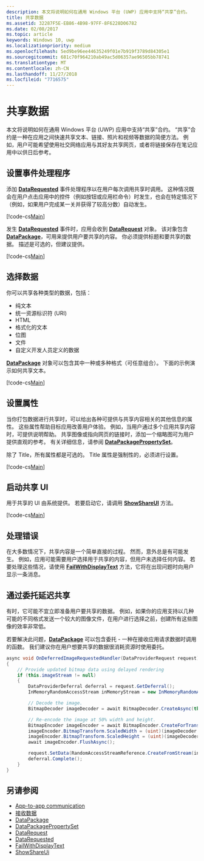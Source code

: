 ```yaml
---
description: 本文将说明如何在通用 Windows 平台 (UWP) 应用中支持“共享”合约。
title: 共享数据
ms.assetid: 32287F5E-EB86-4B98-97FF-8F6228D06782
ms.date: 02/08/2017
ms.topic: article
keywords: Windows 10, uwp
ms.localizationpriority: medium
ms.openlocfilehash: 5ed9be96ee44635249f01e7b919f3789d84305e1
ms.sourcegitcommit: 681c70f964210ab49ac5d06357ae96505bb78741
ms.translationtype: MT
ms.contentlocale: zh-CN
ms.lasthandoff: 11/27/2018
ms.locfileid: "7716575"
---
```

# <a name="share-data"></a>共享数据


本文将说明如何在通用 Windows 平台 (UWP) 应用中支持“共享”合约。 “共享”合约是一种在应用之间快速共享文本、链接、照片和视频等数据的简便方法。 例如，用户可能希望使用社交网络应用与其好友共享网页，或者将链接保存在笔记应用中以供日后参考。

## <a name="set-up-an-event-handler"></a>设置事件处理程序

添加 [**DataRequested**](https://msdn.microsoft.com/library/windows/apps/Windows.ApplicationModel.DataTransfer.DataTransferManager.DataRequested) 事件处理程序以在用户每次调用共享时调用。 这种情况既会在用户点击应用中的控件（例如按钮或应用栏命令）时发生，也会在特定情况下（例如，如果用户完成某一关并获得了较高分数）自动发生。

[!code-cs[Main](./code/share_data/cs/MainPage.xaml.cs#SnippetPrepareToShare)]

发生 [**DataRequested**](https://msdn.microsoft.com/library/windows/apps/Windows.ApplicationModel.DataTransfer.DataTransferManager.DataRequested) 事件时，应用会收到 [**DataRequest**](https://msdn.microsoft.com/library/windows/apps/Windows.ApplicationModel.DataTransfer.DataRequest) 对象。 该对象包含 [**DataPackage**](https://msdn.microsoft.com/library/windows/apps/Windows.ApplicationModel.DataTransfer.DataPackage)，可用来提供用户要共享的内容。 你必须提供标题和要共享的数据。 描述是可选的，但建议提供。

[!code-cs[Main](./code/share_data/cs/MainPage.xaml.cs#SnippetCreateRequest)]

## <a name="choose-data"></a>选择数据

你可以共享各种类型的数据，包括：

-   纯文本
-   统一资源标识符 (URI)
-   HTML
-   格式化的文本
-   位图
-   文件
-   自定义开发人员定义的数据

[**DataPackage**](https://msdn.microsoft.com/library/windows/apps/Windows.ApplicationModel.DataTransfer.DataPackage) 对象可以包含其中一种或多种格式（可任意组合）。 下面的示例演示如何共享文本。

[!code-cs[Main](./code/share_data/cs/MainPage.xaml.cs#SnippetSetContent)]

## <a name="set-properties"></a>设置属性

当你打包数据进行共享时，可以给出各种可提供与共享内容相关的其他信息的属性。 这些属性帮助目标应用改善用户体验。 例如，当用户通过多个应用共享内容时，可提供说明帮助。 共享图像或指向网页的链接时，添加一个缩略图可为用户提供直观的参考。 有关详细信息，请参阅 [**DataPackagePropertySet**](https://msdn.microsoft.com/library/windows/apps/Windows.ApplicationModel.DataTransfer.DataPackagePropertySet)。

除了 Title，所有属性都是可选的。 Title 属性是强制性的，必须进行设置。

[!code-cs[Main](./code/share_data/cs/MainPage.xaml.cs#SnippetSetProperties)]

## <a name="launch-the-share-ui"></a>启动共享 UI

用于共享的 UI 由系统提供。 若要启动它，请调用 [**ShowShareUI**](https://msdn.microsoft.com/library/windows/apps/Windows.ApplicationModel.DataTransfer.DataTransferManager.ShowShareUI) 方法。

[!code-cs[Main](./code/share_data/cs/MainPage.xaml.cs#SnippetShowUI)]

## <a name="handle-errors"></a>处理错误

在大多数情况下，共享内容是一个简单直接的过程。 然而，意外总是有可能发生。 例如，应用可能需要用户选择用于共享的内容，但用户未选择任何内容。 若要处理这些情况，请使用 [**FailWithDisplayText**](https://msdn.microsoft.com/library/windows/apps/Windows.ApplicationModel.DataTransfer.DataRequest.FailWithDisplayText(System.String)) 方法，它将在出现问题时向用户显示一条消息。

## <a name="delay-share-with-delegates"></a>通过委托延迟共享

有时，它可能不宜立即准备用户要共享的数据。 例如，如果你的应用支持以几种可能的不同格式发送一个较大的图像文件，在用户进行选择之前，创建所有这些图像的效率非常低。

若要解决此问题，[**DataPackage**](https://msdn.microsoft.com/library/windows/apps/Windows.ApplicationModel.DataTransfer.DataPackage) 可以包含委托 - 一种在接收应用请求数据时调用的函数。 我们建议你在用户想要共享的数据很消耗资源时使用委托。

<!-- For some reason, this snippet was inline in the WDCML topic. Suggest moving to VS project with rest of snippets. -->
```cs
async void OnDeferredImageRequestedHandler(DataProviderRequest request)
{
    // Provide updated bitmap data using delayed rendering
    if (this.imageStream != null)
    {
        DataProviderDeferral deferral = request.GetDeferral();
        InMemoryRandomAccessStream inMemoryStream = new InMemoryRandomAccessStream();

        // Decode the image.
        BitmapDecoder imageDecoder = await BitmapDecoder.CreateAsync(this.imageStream);

        // Re-encode the image at 50% width and height.
        BitmapEncoder imageEncoder = await BitmapEncoder.CreateForTranscodingAsync(inMemoryStream, imageDecoder);
        imageEncoder.BitmapTransform.ScaledWidth = (uint)(imageDecoder.OrientedPixelHeight * 0.5);
        imageEncoder.BitmapTransform.ScaledHeight = (uint)(imageDecoder.OrientedPixelHeight * 0.5);
        await imageEncoder.FlushAsync();

        request.SetData(RandomAccessStreamReference.CreateFromStream(inMemoryStream));
        deferral.Complete();
    }
}
```

## <a name="see-also"></a>另请参阅 

* [App-to-app communication](index.md)
* [接收数据](receive-data.md)
* [DataPackage](https://msdn.microsoft.com/library/windows/apps/windows.applicationmodel.datatransfer.datapackage.aspx)
* [DataPackagePropertySet](https://msdn.microsoft.com/library/windows/apps/windows.applicationmodel.datatransfer.datapackagepropertyset.aspx)
* [DataRequest](https://msdn.microsoft.com/library/windows/apps/windows.applicationmodel.datatransfer.datarequest.aspx)
* [DataRequested](https://msdn.microsoft.com/library/windows/apps/windows.applicationmodel.datatransfer.datatransfermanager.datarequested.aspx)
* [FailWithDisplayText](https://msdn.microsoft.com/library/windows/apps/windows.applicationmodel.datatransfer.datarequest.failwithdisplaytext.aspx)
* [ShowShareUi](https://msdn.microsoft.com/library/windows/apps/windows.applicationmodel.datatransfer.datatransfermanager.showshareui.aspx)
 

